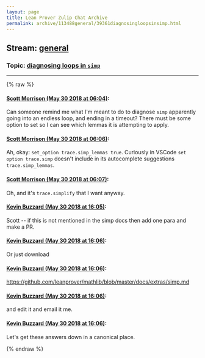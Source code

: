 ```yaml
---
layout: page
title: Lean Prover Zulip Chat Archive 
permalink: archive/113488general/39361diagnosingloopsinsimp.html
---
```


## Stream: [general](index.html)
### Topic: [diagnosing loops in `simp`](39361diagnosingloopsinsimp.html)

---


{% raw %}
#### [ Scott Morrison (May 30 2018 at 06:04)](https://leanprover.zulipchat.com/#narrow/stream/113488-general/topic/diagnosing%20loops%20in%20%60simp%60/near/127288635):
<p>Can someone remind me what I'm meant to do to diagnose <code>simp</code> apparently going into an endless loop, and ending in a timeout? There must be some option to set so I can see which lemmas it is attempting to apply.</p>

#### [ Scott Morrison (May 30 2018 at 06:06)](https://leanprover.zulipchat.com/#narrow/stream/113488-general/topic/diagnosing%20loops%20in%20%60simp%60/near/127288689):
<p>Ah, okay: <code>set_option trace.simp_lemmas true</code>. Curiously in VSCode <code>set option trace.simp</code> doesn't include in its autocomplete suggestions <code>trace.simp_lemmas</code>.</p>

#### [ Scott Morrison (May 30 2018 at 06:07)](https://leanprover.zulipchat.com/#narrow/stream/113488-general/topic/diagnosing%20loops%20in%20%60simp%60/near/127288696):
<p>Oh, and it's <code>trace.simplify</code> that I want anyway.</p>

#### [ Kevin Buzzard (May 30 2018 at 16:05)](https://leanprover.zulipchat.com/#narrow/stream/113488-general/topic/diagnosing%20loops%20in%20%60simp%60/near/127309134):
<p>Scott -- if this is not mentioned in the simp docs then add one para and make a PR.</p>

#### [ Kevin Buzzard (May 30 2018 at 16:06)](https://leanprover.zulipchat.com/#narrow/stream/113488-general/topic/diagnosing%20loops%20in%20%60simp%60/near/127309146):
<p>Or just download</p>

#### [ Kevin Buzzard (May 30 2018 at 16:06)](https://leanprover.zulipchat.com/#narrow/stream/113488-general/topic/diagnosing%20loops%20in%20%60simp%60/near/127309147):
<p><a href="https://github.com/leanprover/mathlib/blob/master/docs/extras/simp.md" target="_blank" title="https://github.com/leanprover/mathlib/blob/master/docs/extras/simp.md">https://github.com/leanprover/mathlib/blob/master/docs/extras/simp.md</a></p>

#### [ Kevin Buzzard (May 30 2018 at 16:06)](https://leanprover.zulipchat.com/#narrow/stream/113488-general/topic/diagnosing%20loops%20in%20%60simp%60/near/127309188):
<p>and edit it and email it me.</p>

#### [ Kevin Buzzard (May 30 2018 at 16:06)](https://leanprover.zulipchat.com/#narrow/stream/113488-general/topic/diagnosing%20loops%20in%20%60simp%60/near/127309200):
<p>Let's get these answers down in a canonical place.</p>


{% endraw %}
